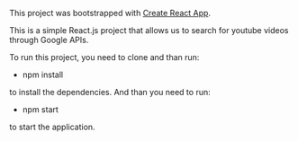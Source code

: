 This project was bootstrapped with [Create React App](https://github.com/facebook/create-react-app).

This is a simple React.js project that allows us to search for youtube videos through Google APIs.

To run this project, you need to clone and than run:
* npm install

to install the dependencies. And than you need to run:
* npm start 

to start the application.


